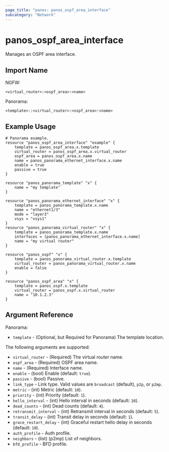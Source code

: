 ```yaml
---
page_title: "panos: panos_ospf_area_interface"
subcategory: "Network"
---
```


# panos_ospf_area_interface

Manages an OSPF area interface.


## Import Name

NGFW:

```
<virtual_router>:<ospf_area>:<name>
```

Panorama:

```
<template>::<virtual_router>:<ospf_area>:<name>
```


## Example Usage

```hcl
# Panorama example.
resource "panos_ospf_area_interface" "example" {
    template = panos_ospf_area.x.template
    virtual_router = panos_ospf_area.x.virtual_router
    ospf_area = panos_ospf_area.x.name
    name = panos_panorama_ethernet_interface.x.name
    enable = true
    passive = true
}

resource "panos_panorama_template" "x" {
    name = "my template"
}

resource "panos_panorama_ethernet_interface" "x" {
    template = panos_panorama_template.x.name
    name = "ethernet1/3"
    mode = "layer3"
    vsys = "vsys1"
}
resource "panos_panorama_virtual_router" "x" {
    template = panos_panorama_template.x.name
    interfaces = [panos_panorama_ethernet_interface.x.name]
    name = "my virtual router"
}

resource "panos_ospf" "x" {
    template = panos_panorama_virtual_router.x.template
    virtual_router = panos_panorama_virtual_router.x.name
    enable = false
}

resource "panos_ospf_area" "x" {
    template = panos_ospf.x.template
    virtual_router = panos_ospf.x.virtual_router
    name = "10.1.2.3"
}
```


## Argument Reference

Panorama:

* `template` - (Optional, but Required for Panorama) The template location.

The following arguments are supported:

* `virtual_router` - (Required) The virtual router name.
* `ospf_area` - (Required) OSPF area name.
* `name` - (Required) Interface name.
* `enable` - (bool) Enable (default: `true`).
* `passive` - (bool) Passive.
* `link_type` - Link type.  Valid values are `broadcast` (default),
  `p2p`, or `p2mp`.
* `metric` - (int) Metric (default: `10`).
* `priority` - (int) Priority (default: `1`).
* `hello_interval` - (int) Hello interval in seconds (default: `10`).
* `dead_counts` - (int) Dead counts (default: `4`).
* `retransmit_interval` - (int) Retransmit interval in seconds (default: `5`).
* `transit_delay` - (int) Transit delay in seconds (default: `1`).
* `grace_restart_delay` - (int) Graceful restart hello delay in
  seconds (default: `10`).
* `auth_profile` - Auth profile.
* `neighbors` - (list) (p2mp) List of neighbors.
* `bfd_profile` - BFD profile.
